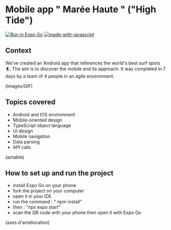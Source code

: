 # Mobile app " Marée Haute " ("High Tide")
[![Run in Expo Go](https://img.shields.io/badge/Run%20in%20Expo%20Go-4285F4.svg?style=flat-square&logo=EXPO&labelColor=4285F4&logoColor=fff)](https://expo.dev/go)
[![made-with-javascript](https://img.shields.io/badge/Made%20with-React-326996.svg)](https://vitejs.fr/guide/)

## Context
We've created an Android app that references the world's best surf spots 🏄.
The aim is to discover the mobile and its approach. It was completed in 7 days by a team of 4 people in an agile environment. 

(images/GIF)

## Topics covered
- Android and IOS environment
- Mobile-oriented design
- TypeScript object language
- UI design
- Mobile navigation
- Data parsing
- API calls

(airtable)

## How to set up and run the project
- install Expo Go on your phone
- fork the project on your computer
- open it in your IDE
- run the command : " npm install"
- then : "npx expo start"
- scan the QR code with your phone then open it with Expo Go






(axes d'amélioration)

